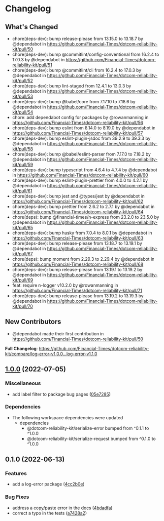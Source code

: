# Changelog

## What's Changed
* chore(deps-dev): bump release-please from 13.15.0 to 13.18.7 by @dependabot in https://github.com/Financial-Times/dotcom-reliability-kit/pull/50
* chore(deps-dev): bump @commitlint/config-conventional from 16.2.4 to 17.0.3 by @dependabot in https://github.com/Financial-Times/dotcom-reliability-kit/pull/51
* chore(deps-dev): bump @commitlint/cli from 16.2.4 to 17.0.3 by @dependabot in https://github.com/Financial-Times/dotcom-reliability-kit/pull/52
* chore(deps-dev): bump lint-staged from 12.4.1 to 13.0.3 by @dependabot in https://github.com/Financial-Times/dotcom-reliability-kit/pull/53
* chore(deps-dev): bump @babel/core from 7.17.10 to 7.18.6 by @dependabot in https://github.com/Financial-Times/dotcom-reliability-kit/pull/54
* chore: add dependabot config for packages by @rowanmanning in https://github.com/Financial-Times/dotcom-reliability-kit/pull/56
* chore(deps-dev): bump eslint from 8.14.0 to 8.19.0 by @dependabot in https://github.com/Financial-Times/dotcom-reliability-kit/pull/57
* chore(deps-dev): bump eslint-plugin-jsdoc from 39.2.9 to 39.3.3 by @dependabot in https://github.com/Financial-Times/dotcom-reliability-kit/pull/58
* chore(deps-dev): bump @babel/eslint-parser from 7.17.0 to 7.18.2 by @dependabot in https://github.com/Financial-Times/dotcom-reliability-kit/pull/59
* chore(deps-dev): bump typescript from 4.6.4 to 4.7.4 by @dependabot in https://github.com/Financial-Times/dotcom-reliability-kit/pull/60
* chore(deps-dev): bump eslint-plugin-prettier from 4.0.0 to 4.2.1 by @dependabot in https://github.com/Financial-Times/dotcom-reliability-kit/pull/61
* chore(deps-dev): bump jest and @types/jest by @dependabot in https://github.com/Financial-Times/dotcom-reliability-kit/pull/62
* chore(deps-dev): bump prettier from 2.6.2 to 2.7.1 by @dependabot in https://github.com/Financial-Times/dotcom-reliability-kit/pull/64
* chore(deps): bump @financial-times/n-express from 23.2.0 to 23.5.0 by @dependabot in https://github.com/Financial-Times/dotcom-reliability-kit/pull/65
* chore(deps-dev): bump husky from 7.0.4 to 8.0.1 by @dependabot in https://github.com/Financial-Times/dotcom-reliability-kit/pull/63
* chore(deps-dev): bump release-please from 13.18.7 to 13.19.1 by @dependabot in https://github.com/Financial-Times/dotcom-reliability-kit/pull/67
* chore(deps): bump moment from 2.29.3 to 2.29.4 by @dependabot in https://github.com/Financial-Times/dotcom-reliability-kit/pull/68
* chore(deps-dev): bump release-please from 13.19.1 to 13.19.2 by @dependabot in https://github.com/Financial-Times/dotcom-reliability-kit/pull/69
* feat: require n-logger v10.2.0 by @rowanmanning in https://github.com/Financial-Times/dotcom-reliability-kit/pull/71
* chore(deps-dev): bump release-please from 13.19.2 to 13.19.3 by @dependabot in https://github.com/Financial-Times/dotcom-reliability-kit/pull/70

## New Contributors
* @dependabot made their first contribution in https://github.com/Financial-Times/dotcom-reliability-kit/pull/50

**Full Changelog**: https://github.com/Financial-Times/dotcom-reliability-kit/compare/log-error-v1.0.0...log-error-v1.1.0

## [1.0.0](https://github.com/Financial-Times/dotcom-reliability-kit/compare/log-error-v0.1.0...log-error-v1.0.0) (2022-07-05)


### Miscellaneous

* add label filter to package bug pages ([05e7285](https://github.com/Financial-Times/dotcom-reliability-kit/commit/05e7285c87ecbad909d86414579e970173af344f))


### Dependencies

* The following workspace dependencies were updated
  * dependencies
    * @dotcom-reliability-kit/serialize-error bumped from ^0.1.1 to ^1.0.0
    * @dotcom-reliability-kit/serialize-request bumped from ^0.1.0 to ^1.0.0

## 0.1.0 (2022-06-13)


### Features

* add a log-error package ([4cc2b0e](https://github.com/Financial-Times/dotcom-reliability-kit/commit/4cc2b0ec50640d5f275dd040c67bdccb3a9db12d))


### Bug Fixes

* address a copy/paste error in the docs ([4bdadfa](https://github.com/Financial-Times/dotcom-reliability-kit/commit/4bdadfa2ee6b8099156a08a94440417726ec1c7c))
* correct a typo in the tests ([a7428a2](https://github.com/Financial-Times/dotcom-reliability-kit/commit/a7428a275c63816b0731148bd942d33db6a78033))
